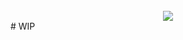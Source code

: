 <div align="center" style="padding-top:25px">
	<img src="https://i.ibb.co/9VVmQ0d/app.png"  />
</div>
# WIP
